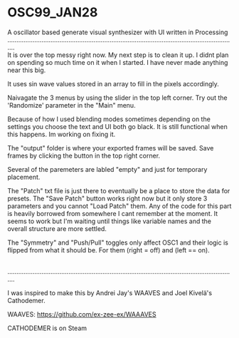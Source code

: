 # OSC99_JAN28
A oscillator based generate visual synthesizer with UI written in Processing
<br/>
................................................................................................................................
<br/>
It is over the top messy right now. My next step is to clean it up. I didnt plan on spending so much time on it when I started.
I have never made anything near this big. 

It uses sin wave values stored in an array to fill in the pixels accordingly. 

Naivagate the 3 menus by using the slider in the top left corner.
Try out the 'Randomize' parameter in the "Main" menu.

Because of how I used blending modes sometimes depending on the settings you choose the text and UI both go black.
It is still functional when this happens. Im working on fixing it. 

The "output" folder is where your exported frames will be saved. 
Save frames by clicking the button in the top right corner.

Several of the paremeters are labled "empty" and just for temporary placement.

The "Patch" txt file is just there to eventually be a place to store the data for presets. 
The "Save Patch" button works right now but it only store 3 parameters and you cannot "Load Patch" them. 
Any of the code for this part is heavily borrowed from somewhere I cant remember at the moment. 
It seems to work but I'm waiting until things like variable names and the overall structure are more settled. 

The "Symmetry" and "Push/Pull" toggles only affect OSC1 and their logic is flipped from what it should be. For them (right = off) and (left == on).

<br/>
................................................................................................................................
<br/>

I was inspired to make this by Andrei Jay's WAAVES and Joel Kivelä's Cathodemer. 

WAAVES:
https://github.com/ex-zee-ex/WAAAVES

CATHODEMER is on Steam
